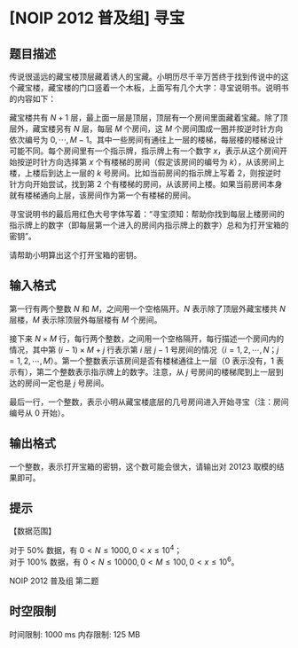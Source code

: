 # [NOIP 2012 普及组] 寻宝

## 题目描述

传说很遥远的藏宝楼顶层藏着诱人的宝藏。小明历尽千辛万苦终于找到传说中的这个藏宝楼，藏宝楼的门口竖着一个木板，上面写有几个大字：寻宝说明书。说明书的内容如下：

藏宝楼共有 $N+1$ 层，最上面一层是顶层，顶层有一个房间里面藏着宝藏。除了顶层外，藏宝楼另有 $N$ 层，每层 $M$ 个房间，这 $M$ 个房间围成一圈并按逆时针方向依次编号为 $0,\cdots,M-1$。其中一些房间有通往上一层的楼梯，每层楼的楼梯设计可能不同。每个房间里有一个指示牌，指示牌上有一个数字 $x$，表示从这个房间开始按逆时针方向选择第 $x$ 个有楼梯的房间（假定该房间的编号为 $k$），从该房间上楼，上楼后到达上一层的 $k$ 号房间。比如当前房间的指示牌上写着 $2$，则按逆时针方向开始尝试，找到第 $2$ 个有楼梯的房间，从该房间上楼。如果当前房间本身就有楼梯通向上层，该房间作为第一个有楼梯的房间。

寻宝说明书的最后用红色大号字体写着：“寻宝须知：帮助你找到每层上楼房间的指示牌上的数字（即每层第一个进入的房间内指示牌上的数字）总和为打开宝箱的密钥”。

请帮助小明算出这个打开宝箱的密钥。

## 输入格式

第一行有两个整数 $N$ 和 $M$，之间用一个空格隔开。$N$ 表示除了顶层外藏宝楼共 $N$ 层楼，$M$ 表示除顶层外每层楼有 $M$ 个房间。

接下来 $N \times M$ 行，每行两个整数，之间用一个空格隔开，每行描述一个房间内的情况，其中第 $(i-1) \times M+j$ 行表示第 $i$ 层 $j-1$ 号房间的情况（$i=1,2,\cdots, N$；$j=1,2,\cdots,M$）。第一个整数表示该房间是否有楼梯通往上一层（$0$ 表示没有，$1$ 表示有），第二个整数表示指示牌上的数字。注意，从 $j$ 号房间的楼梯爬到上一层到达的房间一定也是 $j$ 号房间。

最后一行，一个整数，表示小明从藏宝楼底层的几号房间进入开始寻宝（注：房间编号从 $0$ 开始）。

## 输出格式

一个整数，表示打开宝箱的密钥，这个数可能会很大，请输出对 $20123$ 取模的结果即可。

## 提示

【数据范围】

对于 $50\%$ 数据，有 $0<N \le 1000,0<x \le 10^4$；  
对于 $100\%$ 数据，有 $0<N\le 10000,0<M\le 100,0<x \le 10^6$。

NOIP 2012 普及组 第二题

## 时空限制

时间限制: 1000 ms
内存限制: 125 MB
